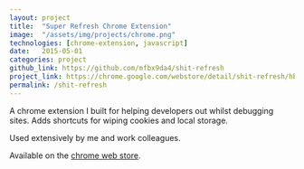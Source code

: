 ```yaml
---
layout: project
title:  "Super Refresh Chrome Extension"
image:  "/assets/img/projects/chrome.png"
technologies: [chrome-extension, javascript]
date:   2015-05-01
categories: project
github_link: https://github.com/mfbx9da4/shit-refresh
project_link: https://chrome.google.com/webstore/detail/shit-refresh/hbmgipphjkkboepehobfainknbbfagga?hl=en-GB
permalink: /shit-refresh
---
```


A chrome extension I built for helping developers out whilst debugging sites. Adds shortcuts for wiping cookies and local storage.  

Used extensively by me and work colleagues.

Available on the [chrome web store](https://chrome.google.com/webstore/detail/shit-refresh/hbmgipphjkkboepehobfainknbbfagga?hl=en-GB).
